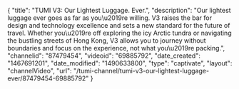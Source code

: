 {
    "title": "TUMI V3: Our Lightest Luggage. Ever.",
    "description": "Our lightest luggage ever goes as far as you\u2019re willing. V3 raises the bar for design and technology excellence and sets a new standard for the future of travel. Whether you\u2019re off exploring the icy Arctic tundra or navigating the bustling streets of Hong Kong, V3 allows you to journey without boundaries and focus on the experience, not what you\u2019re packing.",
    "channelid": "87479454",
    "videoid": "69885792",
    "date_created": "1467691201",
    "date_modified": "1490633800",
    "type": "captivate",
    "layout": "channelVideo",
    "url": "\/tumi-channel\/tumi-v3-our-lightest-luggage-ever\/87479454-69885792"
}